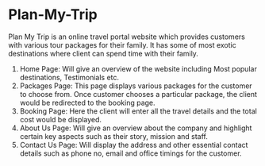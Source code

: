 # Plan-My-Trip
Plan My Trip is an online travel portal website which provides customers with various tour 
packages for their family. It has some of most exotic destinations where client can spend 
time with their family.
1. Home Page: Will give an overview of the website including Most popular destinations, Testimonials etc.
2. Packages Page: This page displays various packages for the customer to choose from. Once customer chooses a particular package, the client would be redirected to the 
   booking page.
3. Booking Page: Here the client will enter all the travel details and the total cost would be displayed.
4. About Us Page: Will give an overview about the company and highlight certain key aspects such as their story, mission and staff.
5. Contact Us Page: Will display the address and other essential contact details such as phone no, email and office timings for the customer.
